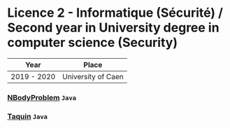 # Licence 2 - Informatique (Sécurité) / Second year in University degree in computer science (Security)

| Year        | Place              |
| ----------- | ------------------ |
| 2019 - 2020 | University of Caen |

### [NBodyProblem](/licence2/NBodyProblem) `Java`

### [Taquin](/licence2/Taquin) `Java`
